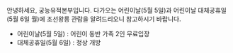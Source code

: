 안녕하세요, 궁능유적본부입니다. 다가오는 어린이날(5월 5일)과 어린이날 대체공휴일(5월 6일 월)에 조선왕릉 관람을 알려드리오니 참고하시기 바랍니다.

- 어린이날(5월 5일) : 어린이 동반 가족 2인 무료입장
- 대체공휴일(5월 6일) : 정상 개방